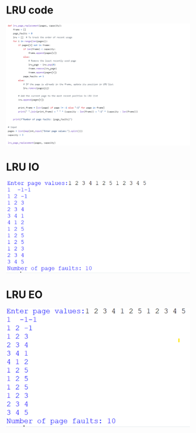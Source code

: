 # LRU code
![LRU code](LRU_code_578.png)
# LRU IO
![LRU IO](LRU_IO_578.png)
# LRU EO
![LRU EO](LRU_EO_578.png)
